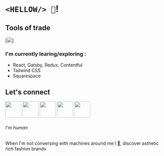 # `<HELLOW/> 👋`!


## Tools of trade
[<img src="http://sheistechie.com/images/Webflow 20Logo.png"/>]

### I'm currently learing/exploring :
- React, Gatsby, Redux, Contentful
- Tailwind CSS
- Squarespace


## Let's connect
[<img src="http://sheistechie.com/images/LinkedIn-icon.png" width="50"/>][Website]
[<img src="http://sheistechie.com/images/LinkedIn-icon.png" width="50"/>][LinkedIn]
[<img src="http://sheistechie.com/images/IG-icon.png" width="50"/>][Instagram]
[<img src="http://sheistechie.com/images/Dribbble-icon.png" width="50"/>][Dribbble]
[<img src="http://sheistechie.com/images/Gmail-icon.png" width="50"/>][Gmail]


###### I'm human
When I'm not conversing with machines around me I 💃, discover asthetic rich fashion brands

[Instagram]: https://www.instagram.com/sheistechie
[Website]: http://sheistechie.com/
[GitHub]: https://github.com/ambika-sheistechie
[LinkedIn]: https://www.linkedin.com/in/ambika-webdesigneranddeveloper/
[Dribbble]: https://dribbble.com/ambika_sheistechie
[Gmail]: ambika.shantappa@gmail.com